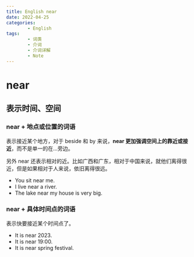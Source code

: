 ```yaml
---
title: English near
date: 2022-04-25
categories:
        - English
tags:
        - 词类
        - 介词
        - 介词详解
        - Note
---
```


# near

## 表示时间、空间

### near + 地点或位置的词语

表示接近某个地方，对于 beside 和 by 来说，**near 更加强调空间上的靠近或接近**，而不是单一的在...旁边。

另外 near 还表示相对的近。比如广西和广东，相对于中国来说，就他们离得很近，但是如果相对于人来说，依旧离得很远。

- You sit near me.
- I live near a river.
- The lake near my house is very big.

### near + 具体时间点的词语

表示快要接近某个时间点了。

- It is near 2023.
- It is near 19:00.
- It is near spring festival.
